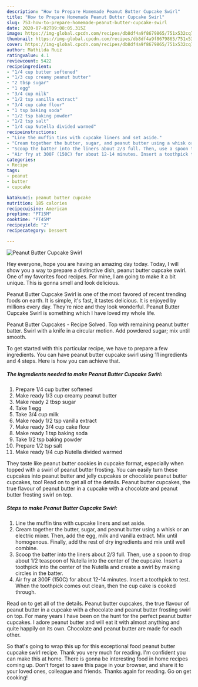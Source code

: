 ```yaml
---
description: "How to Prepare Homemade Peanut Butter Cupcake Swirl"
title: "How to Prepare Homemade Peanut Butter Cupcake Swirl"
slug: 753-how-to-prepare-homemade-peanut-butter-cupcake-swirl
date: 2020-07-02T09:08:05.315Z
image: https://img-global.cpcdn.com/recipes/db8df4a9f8679865/751x532cq70/peanut-butter-cupcake-swirl-recipe-main-photo.jpg
thumbnail: https://img-global.cpcdn.com/recipes/db8df4a9f8679865/751x532cq70/peanut-butter-cupcake-swirl-recipe-main-photo.jpg
cover: https://img-global.cpcdn.com/recipes/db8df4a9f8679865/751x532cq70/peanut-butter-cupcake-swirl-recipe-main-photo.jpg
author: Mathilda Ruiz
ratingvalue: 4.1
reviewcount: 5422
recipeingredient:
- "1/4 cup butter softened"
- "1/3 cup creamy peanut butter"
- "2 tbsp sugar"
- "1 egg"
- "3/4 cup milk"
- "1/2 tsp vanilla extract"
- "3/4 cup cake flour"
- "1 tsp baking soda"
- "1/2 tsp baking powder"
- "1/2 tsp salt"
- "1/4 cup Nutella divided warmed"
recipeinstructions:
- "Line the muffin tins with cupcake liners and set aside."
- "Cream together the butter, sugar, and peanut butter using a whisk or an electric mixer. Then, add the egg, milk and vanilla extract. Mix until homogenous. Finally, add the rest of dry ingredients and mix until well combine."
- "Scoop the batter into the liners about 2/3 full. Then, use a spoon to drop about 1/2 teaspoon of Nutella into the center of the cupcake. Insert a toothpick into the center of the Nutella and create a swirl by making circles in the batter."
- "Air fry at 300F (150C) for about 12-14 minutes. Insert a toothpick to test. When the toothpick comes out clean, then the cup cake is cooked through."
categories:
- Recipe
tags:
- peanut
- butter
- cupcake

katakunci: peanut butter cupcake 
nutrition: 185 calories
recipecuisine: American
preptime: "PT15M"
cooktime: "PT45M"
recipeyield: "2"
recipecategory: Dessert

---
```



![Peanut Butter Cupcake Swirl](https://img-global.cpcdn.com/recipes/db8df4a9f8679865/751x532cq70/peanut-butter-cupcake-swirl-recipe-main-photo.jpg)

Hey everyone, hope you are having an amazing day today. Today, I will show you a way to prepare a distinctive dish, peanut butter cupcake swirl. One of my favorites food recipes. For mine, I am going to make it a bit unique. This is gonna smell and look delicious.

Peanut Butter Cupcake Swirl is one of the most favored of recent trending foods on earth. It is simple, it's fast, it tastes delicious. It is enjoyed by millions every day. They're nice and they look wonderful. Peanut Butter Cupcake Swirl is something which I have loved my whole life.

Peanut Butter Cupcakes - Recipe Solved. Top with remaining peanut butter batter. Swirl with a knife in a circular motion. Add powdered sugar; mix until smooth.


To get started with this particular recipe, we have to prepare a few ingredients. You can have peanut butter cupcake swirl using 11 ingredients and 4 steps. Here is how you can achieve that.

<!--inarticleads1-->

##### The ingredients needed to make Peanut Butter Cupcake Swirl:

1. Prepare 1/4 cup butter softened
1. Make ready 1/3 cup creamy peanut butter
1. Make ready 2 tbsp sugar
1. Take 1 egg
1. Take 3/4 cup milk
1. Make ready 1/2 tsp vanilla extract
1. Make ready 3/4 cup cake flour
1. Make ready 1 tsp baking soda
1. Take 1/2 tsp baking powder
1. Prepare 1/2 tsp salt
1. Make ready 1/4 cup Nutella divided warmed


They taste like peanut butter cookies in cupcake format, especially when topped with a swirl of peanut butter frosting. You can easily turn these cupcakes into peanut butter and jelly cupcakes or chocolate peanut butter cupcakes, too! Read on to get all of the details. Peanut butter cupcakes, the true flavour of peanut butter in a cupcake with a chocolate and peanut butter frosting swirl on top. 

<!--inarticleads2-->

##### Steps to make Peanut Butter Cupcake Swirl:

1. Line the muffin tins with cupcake liners and set aside.
1. Cream together the butter, sugar, and peanut butter using a whisk or an electric mixer. Then, add the egg, milk and vanilla extract. Mix until homogenous. Finally, add the rest of dry ingredients and mix until well combine.
1. Scoop the batter into the liners about 2/3 full. Then, use a spoon to drop about 1/2 teaspoon of Nutella into the center of the cupcake. Insert a toothpick into the center of the Nutella and create a swirl by making circles in the batter.
1. Air fry at 300F (150C) for about 12-14 minutes. Insert a toothpick to test. When the toothpick comes out clean, then the cup cake is cooked through.


Read on to get all of the details. Peanut butter cupcakes, the true flavour of peanut butter in a cupcake with a chocolate and peanut butter frosting swirl on top. For many years I have been on the hunt for the perfect peanut butter cupcakes. I adore peanut butter and will eat it with almost anything and quite happily on its own. Chocolate and peanut butter are made for each other. 

So that's going to wrap this up for this exceptional food peanut butter cupcake swirl recipe. Thank you very much for reading. I'm confident you can make this at home. There is gonna be interesting food in home recipes coming up. Don't forget to save this page in your browser, and share it to your loved ones, colleague and friends. Thanks again for reading. Go on get cooking!
